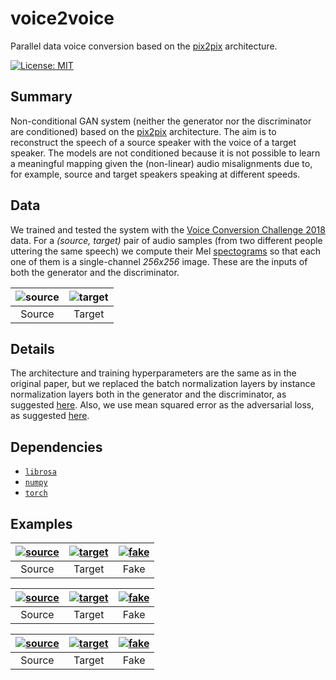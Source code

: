 # voice2voice
Parallel data voice conversion based on the [pix2pix](https://phillipi.github.io/pix2pix/) architecture.

[![License: MIT](https://img.shields.io/badge/License-MIT-yellow.svg)](https://github.com/marcromani/voice2voice/blob/master/LICENSE)

## Summary
Non-conditional GAN system (neither the generator nor the discriminator are conditioned) based on the [pix2pix](https://phillipi.github.io/pix2pix/) architecture. The aim is to reconstruct the speech of a source speaker with the voice of a target speaker. The models are not conditioned because it is not possible to learn a meaningful mapping given the (non-linear) audio misalignments due to, for example, source and target speakers speaking at different speeds.

## Data
We trained and tested the system with the [Voice Conversion Challenge 2018](https://datashare.is.ed.ac.uk/handle/10283/3061) data. For a *(source, target)* pair of audio samples (from two different people uttering the same speech) we compute their Mel [spectograms](https://en.wikipedia.org/wiki/Spectrogram) so that each one of them is a single-channel *256x256* image. These are the inputs of both the generator and the discriminator.

![](https://github.com/marcromani/voice2voice/blob/master/outputs/source_5.png "source") | ![](https://github.com/marcromani/voice2voice/blob/master/outputs/target_5.png "target")
:-:|:-:
Source | Target

## Details
The architecture and training hyperparameters are the same as in the original paper, but we replaced the batch normalization layers by instance normalization layers both in the generator and the discriminator, as suggested [here](https://arxiv.org/abs/1607.08022). Also, we use mean squared error as the adversarial loss, as suggested [here](https://arxiv.org/abs/1611.04076).

## Dependencies
* [`librosa`](https://librosa.github.io/librosa/index.html#)
* [`numpy`](https://numpy.org/)
* [`torch`](https://pytorch.org/)

## Examples
[![](https://github.com/marcromani/voice2voice/blob/master/outputs/source_1.png "source")](https://github.com/marcromani/voice2voice/blob/master/outputs/source_1.wav) | [![](https://github.com/marcromani/voice2voice/blob/master/outputs/target_1.png "target")](https://github.com/marcromani/voice2voice/blob/master/outputs/target_1.wav) | [![](https://github.com/marcromani/voice2voice/blob/master/outputs/fake_1.png "fake")](https://github.com/marcromani/voice2voice/blob/master/outputs/fake_1.wav)
:-:|:-:|:-:
Source | Target | Fake

[![](https://github.com/marcromani/voice2voice/blob/master/outputs/source_2.png "source")](https://github.com/marcromani/voice2voice/blob/master/outputs/source_2.wav) | [![](https://github.com/marcromani/voice2voice/blob/master/outputs/target_2.png "target")](https://github.com/marcromani/voice2voice/blob/master/outputs/target_2.wav) | [![](https://github.com/marcromani/voice2voice/blob/master/outputs/fake_2.png "fake")](https://github.com/marcromani/voice2voice/blob/master/outputs/fake_2.wav)
:-:|:-:|:-:
Source | Target | Fake

[![](https://github.com/marcromani/voice2voice/blob/master/outputs/source_3.png "source")](https://github.com/marcromani/voice2voice/blob/master/outputs/source_3.wav) | [![](https://github.com/marcromani/voice2voice/blob/master/outputs/target_3.png "target")](https://github.com/marcromani/voice2voice/blob/master/outputs/target_3.wav) | [![](https://github.com/marcromani/voice2voice/blob/master/outputs/fake_3.png "fake")](https://github.com/marcromani/voice2voice/blob/master/outputs/fake_3.wav)
:-:|:-:|:-:
Source | Target | Fake

